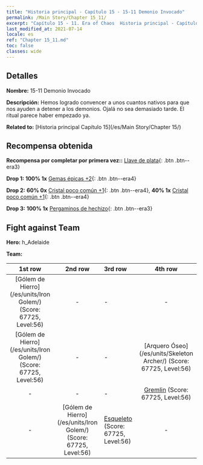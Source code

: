 ```yaml
---
title: "Historia principal - Capítulo 15 - 15-11 Demonio Invocado"
permalink: /Main Story/Chapter 15_11/
excerpt: "Capítulo 15 - 11. Era of Chaos  Historia principal - Capítulo 15_11. 15-11 Demonio Invocado"
last_modified_at: 2021-07-14
locale: es
ref: "Chapter 15_11.md"
toc: false
classes: wide
---
```


## Detalles

 **Nombre:** 15-11 Demonio Invocado

 **Descripción:** Hemos logrado convencer a unos cuantos nativos para que nos ayuden a detener a los demonios. Ojalá no sea demasiado tarde. El ritual parece haber empezado ya.

 **Related to:** [Historia principal Capítulo 15](/es/Main Story/Chapter 15/)

## Recompensa obtenida

 **Recompensa por completar por primera vez::** [Llave de plata](/ItemsES/con_693/){: .btn .btn--era3}

 **Drop 1:** **100% 1x** [Gemas épicas +2](/ItemsES/mat_51/){: .btn .btn--era4}

 **Drop 2:** **60% 0x** [Cristal poco común +1](/ItemsES/mat_45/){: .btn .btn--era4}, **40% 1x** [Cristal poco común +1](/ItemsES/mat_45/){: .btn .btn--era4}

 **Drop 3:** **100% 1x** [Pergaminos de hechizo](/ItemsES/con_694/){: .btn .btn--era3}


## Fight against Team
 **Hero:** h_Adelaide

 **Team:**


  | 1st row | 2nd row | 3rd row | 4th row |
  |:----:|:----:|:----|:----:|
  | [Gólem de Hierro](/es/units/Iron Golem/) (Score: 67725, Level:56)  | - | - | - |
  | [Gólem de Hierro](/es/units/Iron Golem/) (Score: 67725, Level:56)  | - | - | [Arquero Óseo](/es/units/Skeleton Archer/) (Score: 67725, Level:56)  |
  | - | - | - | [Gremlin](/es/units/Gremlin/) (Score: 67725, Level:56)  |
  | - | [Gólem de Hierro](/es/units/Iron Golem/) (Score: 67725, Level:56)  | [Esqueleto](/es/units/Skeleton/) (Score: 67725, Level:56)  | - |


